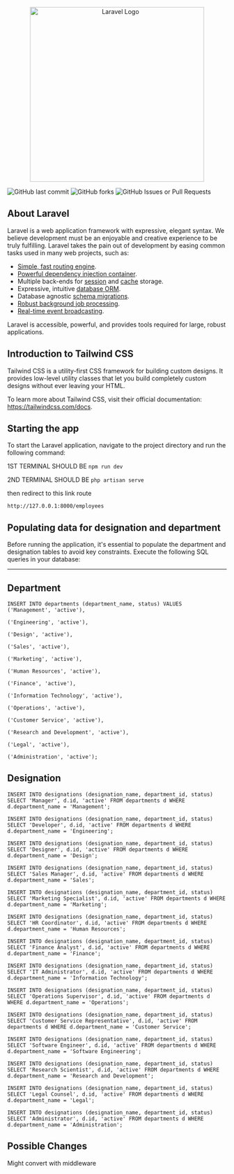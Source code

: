 <p align="center"><a href="https://laravel.com" target="_blank"><img src="https://raw.githubusercontent.com/laravel/art/master/logo-lockup/5%20SVG/2%20CMYK/1%20Full%20Color/laravel-logolockup-cmyk-red.svg" width="400" alt="Laravel Logo"></a></p>

![GitHub last commit](https://img.shields.io/github/last-commit/SaaammmyyyS/CS_Elective?style=for-the-badge&logo=Github)
![GitHub forks](https://img.shields.io/github/forks/SaaammmyyyS/CS_Elective?style=for-the-badge&logo=Github)
![GitHub Issues or Pull Requests](https://img.shields.io/github/issues/SaaammmyyyS/CS_Elective?style=for-the-badge&logo=github)

## About Laravel

Laravel is a web application framework with expressive, elegant syntax. We believe development must be an enjoyable and creative experience to be truly fulfilling. Laravel takes the pain out of development by easing common tasks used in many web projects, such as:

- [Simple, fast routing engine](https://laravel.com/docs/routing).
- [Powerful dependency injection container](https://laravel.com/docs/container).
- Multiple back-ends for [session](https://laravel.com/docs/session) and [cache](https://laravel.com/docs/cache) storage.
- Expressive, intuitive [database ORM](https://laravel.com/docs/eloquent).
- Database agnostic [schema migrations](https://laravel.com/docs/migrations).
- [Robust background job processing](https://laravel.com/docs/queues).
- [Real-time event broadcasting](https://laravel.com/docs/broadcasting).

Laravel is accessible, powerful, and provides tools required for large, robust applications.

## Introduction to Tailwind CSS


Tailwind CSS is a utility-first CSS framework for building custom designs. It provides low-level utility classes that let you build completely custom designs without ever leaving your HTML.

To learn more about Tailwind CSS, visit their official documentation: https://tailwindcss.com/docs.

## Starting the app

To start the Laravel application, navigate to the project directory and run the following command:

1ST TERMINAL SHOULD BE 
    ```npm run dev```

2ND TERMINAL SHOULD BE 
    ```php artisan serve```

then redirect to this link route
    
    http://127.0.0.1:8000/employees

## Populating data for designation and department

 Before running the application, it's essential to populate the department and designation tables to avoid key constraints. Execute the following SQL queries in your database:

-------------------------------------------------------

## Department
```
INSERT INTO departments (department_name, status) VALUES 
('Management', 'active'),

('Engineering', 'active'),

('Design', 'active'),

('Sales', 'active'),

('Marketing', 'active'),

('Human Resources', 'active'),

('Finance', 'active'),

('Information Technology', 'active'),

('Operations', 'active'),

('Customer Service', 'active'),

('Research and Development', 'active'),

('Legal', 'active'),

('Administration', 'active');
```

## Designation
```
INSERT INTO designations (designation_name, department_id, status) 
SELECT 'Manager', d.id, 'active' FROM departments d WHERE d.department_name = 'Management';

INSERT INTO designations (designation_name, department_id, status) 
SELECT 'Developer', d.id, 'active' FROM departments d WHERE d.department_name = 'Engineering';

INSERT INTO designations (designation_name, department_id, status) 
SELECT 'Designer', d.id, 'active' FROM departments d WHERE d.department_name = 'Design';

INSERT INTO designations (designation_name, department_id, status) 
SELECT 'Sales Manager', d.id, 'active' FROM departments d WHERE d.department_name = 'Sales';

INSERT INTO designations (designation_name, department_id, status) 
SELECT 'Marketing Specialist', d.id, 'active' FROM departments d WHERE d.department_name = 'Marketing';

INSERT INTO designations (designation_name, department_id, status) 
SELECT 'HR Coordinator', d.id, 'active' FROM departments d WHERE d.department_name = 'Human Resources';

INSERT INTO designations (designation_name, department_id, status) 
SELECT 'Finance Analyst', d.id, 'active' FROM departments d WHERE d.department_name = 'Finance';

INSERT INTO designations (designation_name, department_id, status) 
SELECT 'IT Administrator', d.id, 'active' FROM departments d WHERE d.department_name = 'Information Technology';

INSERT INTO designations (designation_name, department_id, status) 
SELECT 'Operations Supervisor', d.id, 'active' FROM departments d WHERE d.department_name = 'Operations';

INSERT INTO designations (designation_name, department_id, status) 
SELECT 'Customer Service Representative', d.id, 'active' FROM departments d WHERE d.department_name = 'Customer Service';

INSERT INTO designations (designation_name, department_id, status) 
SELECT 'Software Engineer', d.id, 'active' FROM departments d WHERE d.department_name = 'Software Engineering';

INSERT INTO designations (designation_name, department_id, status) 
SELECT 'Research Scientist', d.id, 'active' FROM departments d WHERE d.department_name = 'Research and Development';

INSERT INTO designations (designation_name, department_id, status) 
SELECT 'Legal Counsel', d.id, 'active' FROM departments d WHERE d.department_name = 'Legal';

INSERT INTO designations (designation_name, department_id, status) 
SELECT 'Administrator', d.id, 'active' FROM departments d WHERE d.department_name = 'Administration';

```


## Possible Changes

Might convert with middleware



